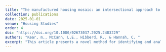 ```yaml
---
title: "The manufactured housing mosaic: an intersectional approach to measuring social vulnerability"
collection: publications
date: 2025-01-01
venue: "Housing Studies"
order: 4
doi: "https://doi.org/10.1080/02673037.2025.2483229"
authors: "Kear, m., McCann, L.E., Hibberd, R., & Hannah, C. "
excerpt: "This article presents a novel method for identifying and analysing the diverse pathways through which housing type is linked to social vulnerability. We use manufactured housing (MH) to challenge extant homogenizing, damage-centred narratives, and apply a novel method for identifying and mapping distinct housing-linked vulnerability profiles. This mixed methods approach applies logistic principal component analysis (LPCA) to census microdata for 1094 MH households in Pima County, Arizona, revealing four distinct household profiles with overlapping constellations of vulnerability drivers. These profiles are then validated using a combination of statistical methods and qualitative data. Interviews with 72 MH residents are used to provide concrete illustrations of the abstract vulnerability profiles identified by LPCA. Each profile is mapped at the census block group (CBG) level to gain insights into their respective geographies. We find that MH households, even among the vulnerable, are highly differentiated, with unique relationships to various vulnerability-linked processes, and distinct geographies and potential relationships to hazards and other risks. We conclude by elaborating possible policy implications of these findings."
---
```

